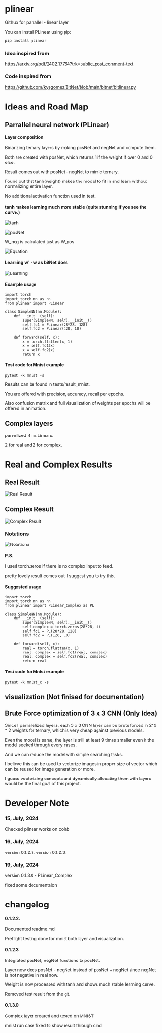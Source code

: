 # plinear

Github for parrallel - linear layer

You can install PLinear using pip:

```sh
pip install plinear
```

### Idea inspired from

https://arxiv.org/pdf/2402.17764?trk=public_post_comment-text

### Code inspired from

https://github.com/kyegomez/BitNet/blob/main/bitnet/bitlinear.py

# Ideas and Road Map

## Parrallel neural network (PLinear)

#### Layer composition

Binarizing ternary layers by making posNet and negNet and compute them.

Both are created with posNet, which returns 1 if the weight if over 0 and 0 else.

Result comes out with posNet - negNet to mimic ternary.

Found out that tanh(weight) makes the model to fit in and learn without normalizing entire layer.

No additional activation function used in test.

#### tanh makes learning much more stable (quite stunning if you see the curve.)

![tanh](images/readme/plinear/tanh.svg)

![posNet](images/readme/plinear/w_pos.svg)

W_neg is calculated just as W_pos

![Equation](images/readme/plinear/equation.svg)

#### Learning w' - w as bitNet does

![Learning](images/readme/plinear//learning.svg)

#### Example usage

```
import torch
import torch.nn as nn
from plinear import PLinear

class SimpleNN(nn.Module):
    def __init__(self):
        super(SimpleNN, self).__init__()
        self.fc1 = PLinear(28*28, 128)
        self.fc2 = PLinear(128, 10)

    def forward(self, x):
        x = torch.flatten(x, 1)
        x = self.fc1(x)
        x = self.fc2(x)
        return x
```

#### Test code for Mnist example

```
pytest -k mnist -s
```

Results can be found in tests/result_mnist.

You are offered with precision, accuracy, recall per epochs.

Also confusion matrix and full visualization of weights per epochs will be offered in animation.

## Complex layers

parrellized 4 nn.Linears.

2 for real and 2 for complex.

# Real and Complex Results

## Real Result

![Real Result](images/readme/complex/Rout_equation.svg)

## Complex Result

![Complex Result](images/readme/complex/Cout_equation.svg)

### Notations

![Notations](images/readme/complex/descriptions.svg)

#### P.S.

I used torch.zeros if there is no complex input to feed.

pretty lovely result comes out, I suggest you to try this.

#### Suggested usage

```
import torch
import torch.nn as nn
from plinear import PLinear_Complex as PL

class SimpleNN(nn.Module):
    def __init__(self):
        super(SimpleNN, self).__init__()
        self.complex = torch.zeros(28*28, 1)
        self.fc1 = PL(28*28, 128)
        self.fc2 = PL(128, 10)

    def forward(self, x):
        real = torch.flatten(x, 1)
        real, complex = self.fc1(real, complex)
        real, complex = self.fc2(real, complex)
        return real
```

#### Test code for Mnist example

```
pytest -k mnist_c -s
```

## visualization (Not finised for documentation)

## Brute Force optimization of 3 x 3 CNN (Only Idea)

Since I parrallelized layers, each 3 x 3 CNN layer can be brute forced in 2^9 \* 2 weights for ternary, which is very cheap against previous models.

Even the model is same, the layer is still at least 9 times smaller even if the model seeked through every cases.

And we can reduce the model with simple searching tasks.

I believe this can be used to vectorize images in proper size of vector which can be reused for image generation or more.

I guess vectorizing concepts and dynamically allocating them with layers would be the final goal of this project.

# Developer Note

### 15, July, 2024

Checked plinear works on colab

### 16, July, 2024

version 0.1.2.2.
version 0.1.2.3.

### 19, July, 2024

version 0.1.3.0 - PLinear_Complex

fixed some documentaion

# changelog

#### 0.1.2.2.

Documented readme.md

Preflight testing done for mnist both layer and visualization.

#### 0.1.2.3

Integrated posNet, negNet functions to posNet.

Layer now does posNet - negNet instead of posNet + negNet since negNet is not negative in real now.

Weight is now processed with tanh and shows much stable learning curve.

Removed test result from the git.

#### 0.1.3.0

Complex layer created and tested on MNIST

mnist run case fixed to show result through cmd
